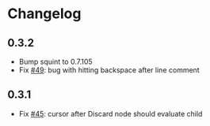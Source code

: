 # Changelog

## 0.3.2

- Bump squint to 0.7.105
- Fix [#49](https://github.com/nextjournal/clojure-mode/issues/49): bug with hitting backspace after line comment

## 0.3.1

- Fix [#45](https://github.com/nextjournal/clojure-mode/issues/45): cursor after Discard node should evaluate child
